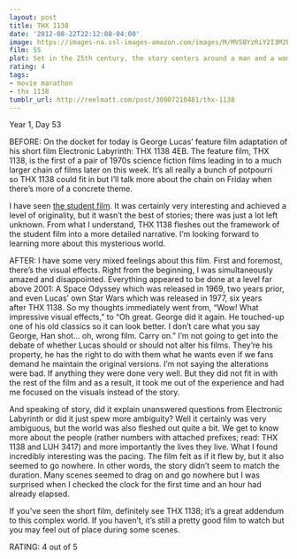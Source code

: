 ```yaml
---
layout: post
title: THX 1138
date: '2012-08-22T22:12:08-04:00'
image: https://images-na.ssl-images-amazon.com/images/M/MV5BYzRiY2I3M2EtODJkMy00NTEyLTgxNmYtYzYwYjk1ZDE1MDE1XkEyXkFqcGdeQXVyNTAyODkwOQ@@._V1_UY268_CR4,0,182,268_AL_.jpg
film: 55
plot: Set in the 25th century, the story centers around a man and a woman who rebel against their rigidly controlled society.
rating: 4
tags:
- movie marathon
- thx 1138
tumblr_url: http://reelmatt.com/post/30007210481/thx-1138
---
```


Year 1, Day 53

BEFORE: On the docket for today is George Lucas’ feature film adaptation of his short film Electronic Labyrinth: THX 1138 4EB. The feature film, THX 1138, is the first of a pair of 1970s science fiction films leading in to a much larger chain of films later on this week. It’s all really a bunch of potpourri so THX 1138 could fit in but I’ll talk more about the chain on Friday when there’s more of a concrete theme.

I have seen [the student film][1]. It was certainly very interesting and achieved a level of originality, but it wasn’t the best of stories; there was just a lot left unknown. From what I understand, THX 1138 fleshes out the framework of the student film into a more detailed narrative. I’m looking forward to learning more about this mysterious world.

AFTER: I have some very mixed feelings about this film. First and foremost, there’s the visual effects. Right from the beginning, I was simultaneously amazed and disappointed. Everything appeared to be done at a level far above 2001: A Space Odyssey which was released in 1969, two years prior, and even Lucas’ own Star Wars which was released in 1977, six years after THX 1138. So my thoughts immediately went from, “Wow! What impressive visual effects,” to “Oh great. George did it again. He touched-up one of his old classics so it can look better. I don’t care what you say George, Han shot… oh, wrong film. Carry on.” I’m not going to get into the debate of whether Lucas should or should not alter his films. They’re his property, he has the right to do with them what he wants even if we fans demand he maintain the original versions. I’m not saying the alterations were bad. If anything they were done very well. But they did not fit in with the rest of the film and as a result, it took me out of the experience and had me focused on the visuals instead of the story.

And speaking of story, did it explain unanswered questions from Electronic Labyrinth or did it just spew more ambiguity? Well it certainly was very ambiguous, but the world was also fleshed out quite a bit. We get to know more about the people (rather numbers with attached prefixes; read: THX 1138 and LUH 3417) and more importantly the lives they live. What I found incredibly interesting was the pacing. The film felt as if it flew by, but it also seemed to go nowhere. In other words, the story didn’t seem to match the duration. Many scenes seemed to drag on and go nowhere but I was surprised when I checked the clock for the first time and an hour had already elapsed.

If you’ve seen the short film, definitely see THX 1138; it’s a great addendum to this complex world. If you haven’t, it’s still a pretty good film to watch but you may feel out of place during some scenes.

RATING: 4 out of 5

[1]: https://en.wikipedia.org/wiki/Electronic_Labyrinth:_THX_1138_4EB